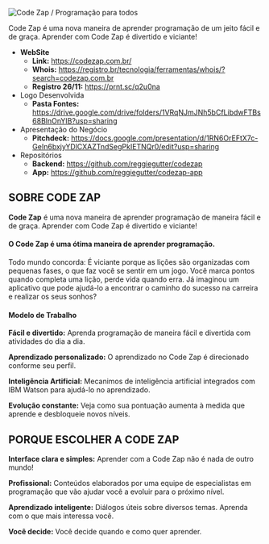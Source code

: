 ![Code Zap / Programação para todos](https://codezap.com.br/assets/img/logo.png?v=2.jpg)

Code Zap é uma nova maneira de aprender programação de um jeito fácil e de graça. Aprender com Code Zap é divertido e viciante!

   

- **WebSite**
    - **Link:**  https://codezap.com.br/
    - **Whois:** https://registro.br/tecnologia/ferramentas/whois/?search=codezap.com.br
    - **Registro 26/11:** https://prnt.sc/q2u0na
- Logo Desenvolvida
    - **Pasta Fontes:** https://drive.google.com/drive/folders/1VRqNJmJNh5bCfLibdwFTBs68BlnOnYIB?usp=sharing
- Apresentação do Negócio
    - **Pitchdeck:** https://docs.google.com/presentation/d/1RN6OrEFtX7c-GeIn6bxjyYDlCXAZTndSegPkIETNQr0/edit?usp=sharing
- Repositórios
    - **Backend:** https://github.com/reggiegutter/codezap
    - **App:** https://github.com/reggiegutter/codezap-app

    

## SOBRE CODE ZAP

**Code Zap** é uma nova maneira de aprender programação de maneira fácil e de graça. Aprender com Code Zap é divertido e viciante!

#### O Code Zap é uma ótima maneira de aprender programação.

Todo mundo concorda: É viciante porque as lições são organizadas com pequenas fases, o que faz você se sentir em um jogo. Você marca pontos quando completa uma lição, perde vida quando erra. Já imaginou um aplicativo que pode ajudá-lo a encontrar o caminho do sucesso na carreira e realizar os seus sonhos?

#### Modelo de Trabalho

**Fácil e divertido:** Aprenda programação de maneira fácil e divertida com atividades do dia a dia.

**Aprendizado personalizado:** O aprendizado no Code Zap é direcionado conforme seu perfil.

**Inteligência Artificial:** Mecanimos de inteligência artificial integrados com IBM Watson para ajudá-lo no aprendizado.

**Evolução constante:** Veja como sua pontuação aumenta à medida que aprende e desbloqueie novos níveis.

   

## PORQUE ESCOLHER A CODE ZAP

**Interface clara e simples:** Aprender com a Code Zap não é nada de outro mundo!

**Profissional:** Conteúdos elaborados por uma equipe de especialistas em programação que vão ajudar você a evoluir para o próximo nível.

**Aprendizado inteligente:** Diálogos úteis sobre diversos temas. Aprenda com o que mais interessa você.

**Você decide:** Você decide quando e como quer aprender.

